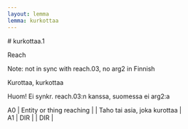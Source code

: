 ```yaml
---
layout: lemma
lemma: kurkottaa
---
```


<div class="sense">
# <span class="sensename">kurkottaa.1</span>

<span class="description">Reach</span>

Note: not in sync with reach.03, no arg2 in Finnish

<span class="description">Kurottaa, kurkottaa</span>

Huom! Ei synkr. reach.03:n kanssa, suomessa ei arg2:a

A0 | Entity or thing reaching |   | Taho tai asia, joka kurottaa |  
A1 | DIR |   | DIR |  

</div>

